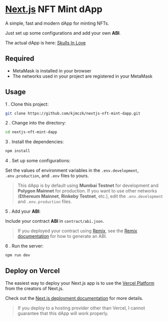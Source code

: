 # [Next.js](https://nextjs.org/) NFT Mint dApp

A simple, fast and modern dApp for minting NFTs.

Just set up some configurations and add your own **ABI**.

The actual dApp is here: [Skulls In Love](https://www.skullsin.love/)

## Required

- MetaMask is installed in your browser
- The networks used in your project are registered in your MetaMask

## Usage

1 . Clone this project:

```sh
git clone https://github.com/kjmczk/nextjs-nft-mint-dapp.git
```

2 . Change into the directory:

```sh
cd nextjs-nft-mint-dapp
```

3 . Install the dependencies:

```sh
npm install
```

4 . Set up some configurations:

Set the values of environment variables in the `.env.development`, `.env.production`, and `.env` files to yours.

> This dApp is by default using **Mumbai Testnet** for development and **Polygon Mainnet** for production. If you want to use other networks (**Ethereum Mainnet**, **Rinkeby Testnet**, etc.), edit the `.env.development` and `.env.production` files.

5 . Add your **ABI**:

Include your contract **ABI** in `contract/abi.json`.

> If you deployed your contract using [Remix](https://remix.ethereum.org/), see the [Remix documentation](https://remix-ide.readthedocs.io/en/latest/run.html) for how to generate an ABI.

6 . Run the server:

```sh
npm run dev
```

## Deploy on Vercel

The easiest way to deploy your Next.js app is to use the [Vercel Platform](https://vercel.com/new?utm_medium=default-template&filter=next.js&utm_source=create-next-app&utm_campaign=create-next-app-readme) from the creators of Next.js.

Check out the [Next.js deployment documentation](https://nextjs.org/docs/deployment) for more details.

> If you deploy to a hosting provider other than Vercel, I cannot guarantee that this dApp will work properly.

